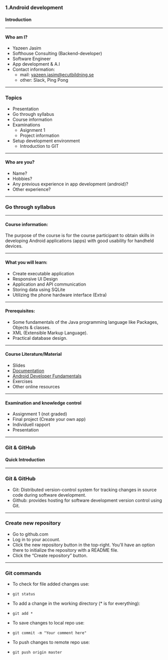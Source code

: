 ### 1.Android development

#### Introduction

---

#### Who am I?

- Yazeen Jasim
- Softhouse Consulting (Backend-developer)
- Software Engineer
- App development & A.I
- Contact information:
  - mail: yazeen.jasim@ecutbildning.se
  - other: Slack, Ping Pong

---

### Topics

- Presentation
- Go through syllabus
- Course information
- Examinations
  - Asignment 1
  - Project information
- Setup development environment
  - Introduction to GIT

---

#### Who are you?

- Name?
- Hobbies?
- Any previous experience in app development (android)?
- Other experience?

---

### Go through syllabus

---

#### Course information:

The purpose of the course is for the course participant to obtain
skills in developing Android applications (apps) with
good usability for handheld devices.

---

#### What you will learn:

- Create executable application
- Responsive UI Design
- Application and API communication
- Storing data using SQLite
- Utilizing the phone hardware interface (Extra)

---

#### Prerequisites:

- Some fundamentals of the Java programming language like Packages, Objects & classes.
- XML (Extensible Markup Language).
- Practical database design.

---

#### Course Literature/Material

- Slides
- <a href="https://developer.android.com/docs" target="_blank">Documentation</a>
- <a href="https://google-developer-training.github.io/android-developer-fundamentals-course-concepts/en/android-developer-fundamentals-course-concepts-en.pdf" target="_blank">Android Developer Fundamentals</a>
- Exercises
- Other online resources

---

#### Examination and knowledge control

- Assignment 1 (not graded)
- Final project (Create your own app)
- Individuell rapport
- Presentation

---

### Git & GitHub

#### Quick Introduction

---

### Git & GitHub

- Git: Distributed version-control system for tracking changes in source code during software development.
- Github: provides hosting for software development version control using Git.

---

### Create new repository

- Go to github.com
- Log in to your account.
- Click the new repository button in the top-right. You'll have an option there to initialize the repository with a README file.
- Click the “Create repository” button.

---

### Git commands

- To check for file added changes use:
- ```GIT
  git status
  ```
- To add a change in the working directory (\* is for everything):
- ```GIT
  git add *
  ```
- To save changes to local repo use:
- ```GIT
  git commit -m "Your comment here"
  ```
- To push changes to remote repo use:
- ```GIT
  git push origin master
  ```
